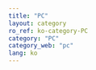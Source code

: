 ```yaml
---
title: "PC"
layout: category
ro_ref: ko-category-PC
category: "PC"
category_web: "pc"
lang: ko
---
```

